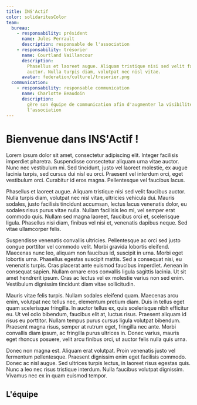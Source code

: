 ```yaml
---
title: INS'Actif
color: solidaritesColor
team:
  bureau:
    - responsability: président
      name: Jules Perrault
      description: responsable de l'association
    - responsability: trésorier
      name: Courtland Vaillancour
      description:
        Phasellus et laoreet augue. Aliquam tristique nisi sed velit faucibus
        auctor. Nulla turpis diam, volutpat nec nisl vitae.
      avatar: federation/culturel/tresorier.png
  communication:
    - responsability: responsable communication
      name: Charlotte Beaudoin
      description:
        gère son équipe de communication afin d'augmenter la visibilité de
        l'association
---
```


# Bienvenue dans INS'Actif !

Lorem ipsum dolor sit amet, consectetur adipiscing elit. Integer facilisis
imperdiet pharetra. Suspendisse consectetur aliquam urna vitae auctor. Nunc nec
vestibulum mi. Sed tincidunt, justo vel laoreet molestie, ex augue lacinia
turpis, sed cursus dui nisl eu orci. Praesent vel interdum orci, eget vestibulum
orci. Curabitur id eros magna. Pellentesque vel faucibus lacus.

Phasellus et laoreet augue. Aliquam tristique nisi sed velit faucibus auctor.
Nulla turpis diam, volutpat nec nisl vitae, ultricies vehicula dui. Mauris
sodales, justo facilisis tincidunt accumsan, lectus lacus venenatis dolor, eu
sodales risus purus vitae nulla. Nullam facilisis leo mi, vel semper erat
commodo quis. Nullam sed magna laoreet, faucibus orci et, scelerisque ligula.
Phasellus nisi diam, finibus vel nisi et, venenatis dapibus neque. Sed vitae
ullamcorper felis.

Suspendisse venenatis convallis ultricies. Pellentesque ac orci sed justo congue
porttitor vel commodo velit. Morbi gravida lobortis eleifend. Maecenas nunc leo,
aliquam non faucibus id, suscipit in urna. Morbi eget lobortis urna. Phasellus
egestas suscipit mattis. Sed a consequat nisi, eu venenatis turpis. Cras
placerat ante euismod faucibus imperdiet. Aenean in consequat sapien. Nullam
ornare eros convallis ligula sagittis lacinia. Ut sit amet hendrerit ipsum. Cras
ac lectus vel ex molestie varius non sed enim. Vestibulum dignissim tincidunt
diam vitae sollicitudin.

Mauris vitae felis turpis. Nullam sodales eleifend quam. Maecenas arcu enim,
volutpat nec tellus nec, elementum pretium diam. Duis in tellus eget quam
scelerisque fringilla. In auctor tellus ex, quis scelerisque nibh efficitur eu.
Ut vel odio bibendum, faucibus elit at, luctus risus. Praesent aliquam id risus
eu porttitor. Nullam tempus purus cursus ligula volutpat bibendum. Praesent
magna risus, semper at rutrum eget, fringilla nec ante. Morbi convallis diam
ipsum, ac fringilla purus ultrices in. Donec varius, mauris eget rhoncus
posuere, velit arcu finibus orci, ut auctor felis nulla quis urna.

Donec non magna est. Aliquam erat volutpat. Proin venenatis justo vel fermentum
pellentesque. Praesent dignissim enim eget facilisis commodo. Donec ac nisl
augue. Sed ultrices turpis lectus, in laoreet risus egestas quis. Nunc a leo nec
risus tristique interdum. Nulla faucibus volutpat dignissim. Vivamus nec ex in
quam euismod tempor.

## L'équipe

<team :team="team" :color="color"></team>
